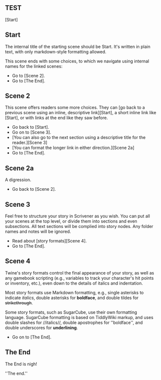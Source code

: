 ﻿## TEST
[Start]

## Start
The internal title of the starting scene should be Start.  It's written in plain text, with only markdown-style formatting allowed.

This scene ends with some choices, to which we navigate using internal names for the linked scenes:

* Go to [Scene 2].
* Go to [The End].

## Scene 2
This scene offers readers some more choices.  They can [go back to a previous scene using an inline, descriptive link][Start], a short inline link like [Start], or with links at the end like they saw before.

* Go back to [Start].
* Go on to [Scene 3].
* [You can also go to the next section using a descriptive title for the reader.][Scene 3]
* [You can format the longer link in either direction.][Scene 2a]
* Go to [The End].

## Scene 2a
A digression.

* Go back to [Scene 2].

## Scene 3
Feel free to structure your story in Scrivener as you wish.  You can put all your scenes at the top level, or divide them into sections and even subsections.  All text sections will be complied into story nodes.  Any folder names and notes will be ignored.

* Read about [story formats][Scene 4].
* Go to [The End].

## Scene 4
Twine's story formats control the final appearance of your story, as well as any gamebook scripting (e.g., variables to track your character's hit points or inventory, etc.), even down to the details of italics and indentation.  

Most story formats use Markdown formatting, e.g., single asterisks to indicate *italics*, double asterisks for **boldface**, and double tildes for ~~strikethrough~~.

Some story formats, such as SugarCube, use their own formatting language.  SugarCube formatting is based on TiddlyWiki markup, and uses double slashes for //italics//, double apostrophes for ''boldface'', and double underscores for __underlining__.

* Go on to [The End].

## The End
The End is nigh!

''The end.''

